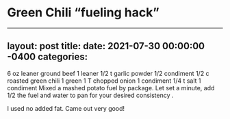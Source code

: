 # Green Chili “fueling hack”
---
layout: post
title: 
date:   2021-07-30 00:00:00 -0400
categories: 
---

6 oz leaner ground beef 1 leaner
1/2 t garlic powder 1/2 condiment
1/2 c roasted green chili 1 green
1 T chopped onion 1 condiment
1/4 t salt 1 condiment 
Mixed a mashed potato fuel by package. Let set a minute, add 1/2 the fuel and water to pan for your desired consistency .

I used no added fat. Came out very good!

